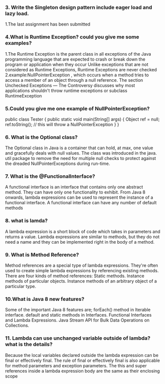 ### 3.  Write the Singleton design pattern include eager load and lazy load.
1.The last assignment has been submitted
 
### 4.What is Runtime Exception? could you give me some examples?
1.The Runtime Exception is the parent class in all exceptions of the Java programming language that are expected to crash or break down the program or application when they occur
Unlike exceptions that are not considered as Runtime Exceptions, Runtime Exceptions are never checked
2.example:NullPointerException , which occurs when a method tries to access a member of an object through a null reference. The section Unchecked Exceptions — The Controversy discusses why most applications shouldn't throw runtime exceptions or subclass RuntimeException

### 5.Could you give me one example of NullPointerException?
public class Tester {
public static void main(String[] args) {
Object ref = null;
ref.toString(); // this will throw a NullPointerException
}
}

### 6. What is the Optional class?
The Optional class in Java is a container that can hold, at max, one value and gracefully deals with null values. The class was introduced in the java. util package to remove the need for multiple null checks to protect against the dreaded NullPointerExceptions during run-time.

### 7. What is the @FunctionalInterface?
A functional interface is an interface that contains only one abstract method. They can have only one functionality to exhibit. From Java 8 onwards, lambda expressions can be used to represent the instance of a functional interface. A functional interface can have any number of default methods

### 8. what is lamda?
A lambda expression is a short block of code which takes in parameters and returns a value. Lambda expressions are similar to methods, but they do not need a name and they can be implemented right in the body of a method.

### 9. What is Method Reference?
Method references are a special type of lambda expressions.
They're often used to create simple lambda expressions by referencing existing methods. There are four kinds of method references: Static methods. Instance methods of particular objects. Instance methods of an arbitrary object of a particular type. 

### 10.What is Java 8 new features?
Some of the important Java 8 features are; forEach() method in Iterable interface. default and static methods in Interfaces. Functional Interfaces and Lambda Expressions. Java Stream API for Bulk Data Operations on Collections.

### 11. Lambda can use unchanged variable outside of lambda? what is the details?
Because the local variables declared outside the lambda expression can be final or effectively final. The rule of final or effectively final is also applicable for method parameters and exception parameters. The this and super references inside a lambda expression body are the same as their enclosing scope
 